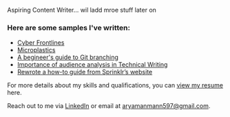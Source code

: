 Aspiring Content Writer... wil ladd mroe stuff later on


### Here are some samples I've written:
- [Cyber Frontlines](https://www.techsphereinsights.in/cyber-frontlines-how-india-is-fortifying-its-digital-borders-amid-cross-border-tensions)
- [Microplastics](https://docs.google.com/document/d/1mhqyGiDctAV26aNE3QPchEnOQfzMsZZzUH0WY78dY6E/edit?usp=sharing)  
- [A begineer's guide to Git branching](https://docs.google.com/document/d/1qLrXWyNV_ON9IxkTzH9NJ-J8_j3m9VAn87DGZu-nh4A/edit?usp=sharing)
- [Importance of audience analysis in Technical Writing](https://docs.google.com/document/d/1efQBM7rjYfJPGJ7Jc7geQC-odQXxvP1YBsUD3RO7JaI/edit?usp=sharing)
- [Rewrote a how-to guide from Sprinklr’s website](https://docs.google.com/document/d/1wBeiZh1cRBETC_Pv17FsyNXSnZbPBcXA/edit?usp=sharing&ouid=104001367623014874862&rtpof=true&sd=true)

For more details about my skills and qualifications, you can [view my resume](https://drive.google.com/file/d/1-cOeOdL76t5RKCVNDBCik7ntxtbtj_1c/view?usp=sharing) here.

Reach out to me via [LinkedIn](https://www.linkedin.com/in/aryaman-mann/) or email at [aryamanmann597@gmail.com](mailto:aryamanmann597@gmail.com).  
